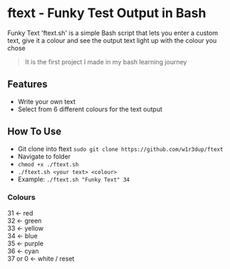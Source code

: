 # ftext - Funky Test Output in Bash

Funky Text 'ftext.sh' is a simple Bash script that lets you enter a custom text, give it a colour and see the output text light up with the colour you chose

>It is the first project I made in my bash learning journey

## Features 

- Write your own text
- Select from 6 different colours for the text output

## How To Use 

- Git clone into ftext ```sudo git clone https://github.com/w1r3dup/ftext```
- Navigate to folder
- ```chmod +x ./ftext.sh```
- ```./ftext.sh <your text> <colour>```
- Example: ```./ftext.sh "Funky Text" 34```

### Colours
31 <- red<br>
32 <- green<br>
33 <- yellow<br>
34 <- blue<br>
35 <- purple<br>
36 <- cyan<br>
37 or 0 <- white / reset
